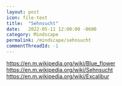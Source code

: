 ```yaml
---
layout: post
icon: file-text
title:  "Sehnsucht"
date:   2022-05-11 12:00:00 -0600
category: Mindscape
permalink: /mindscape/sehnsucht
commentThreadId: -1
---
```


https://en.m.wikipedia.org/wiki/Blue_flower
https://en.m.wikipedia.org/wiki/Sehnsucht
https://en.m.wikipedia.org/wiki/Excalibur